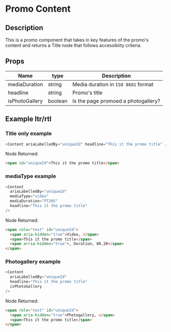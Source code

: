 # Promo Content

## Description

This is a promo component that takes in key features of the promo's content and returns a Title node that follows accessibiity criteria.

## Props

| Name           | type    | Description                         |
| -------------- | ------- | ----------------------------------- |
| mediaDuration  | string  | Media duration in `ISO 8601` format |
| headline       | string  | Promo's title                       |
| isPhotoGallery | boolean | Is the page promoed a photogallery? |

## Example ltr/rtl

### Title only example

```javascript
<Content ariaLabelledBy="uniqueId" headline="This it the promo title" />
```

Node Returned:

```html
<span id="uniqueId">This it the promo title</span>
```

### mediaType example

```javascript
<Content
  ariaLabelledBy="uniqueId"
  mediaType="video"
  mediaDuration="PT20S"
  headline="This it the promo title"
/>
```

Node Returned:

```html
<span role="text" id="uniqueId">
  <span aria-hidden="true">Video, </span>
  <span>This it the promo title</span>
  <span arria-hidden="true">, Duration, 00,20</span>
</span>
```

### Photogallery example

```javascript
<Content
  ariaLabelledBy="uniqueId"
  headline="This it the promo title"
  isPhotoGallery
/>
```

Node Returned:

```html
<span role="text" id="uniqueId">
  <span aria-hidden="true">Photogallery, </span>
  <span>This it the promo title</span>
</span>
```
